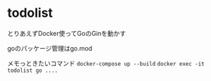 # todolist
とりあえずDocker使ってGoのGinを動かす  
  
goのパッケージ管理はgo.mod  
  
メモっときたいコマンド
`docker-compose up --build`
`docker exec -it todolist go ....`